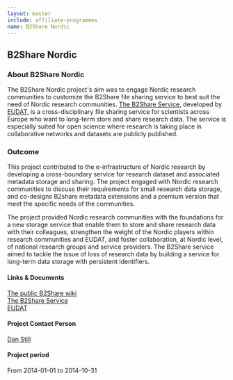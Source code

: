 ```yaml
---
layout: master
include: affiliate-programmes
name: B2Share Nordic
---
```


## B2Share Nordic

### About B2Share Nordic
The B2Share Nordic project's aim was to engage Nordic research communities to customize the B2Share file sharing service to best suit the need of Nordic research communities. [The B2Share Service](https://b2share.eudat.eu), developed by [EUDAT](http://eudat.eu), is a cross-disciplinary file sharing service for scientists across Europe who want to long-term store and share research data. The service is especially suited for open science where research is taking place in collaborative networks and datasets are publicly published.
 
### Outcome
This project contributed to the e-infrastructure of Nordic research by developing a cross-boundary service for research dataset and associated metadata storage and sharing. The project engaged with Nordic research communities to discuss their requirements for small research data storage, and co-designs B2share metadata extensions and a premium version that meet the specific needs of the communities.

The project provided Nordic research communities with the foundations for a new storage service that enable them to store and share research data with their colleagues, strengthen the weight of the Nordic players within research communities and EUDAT, and foster collaboration, at Nordic level, of national research groups and service providers. The B2Share service aimed to tackle the issue of loss of research data by building a service for long-term data storage with persistent identifiers.
 
#### Links & Documents
[The public B2Share wiki](https://wiki.neic.no/wiki/B2Share_Nordic)<br>
[The B2Share Service](https://b2share.eudat.eu)<br>
[EUDAT](http://eudat.eu)

#### Project Contact Person
[Dan Still](https://neic.no/people/dan-still/)

#### Project period
From 2014-01-01 to 2014-10-31
